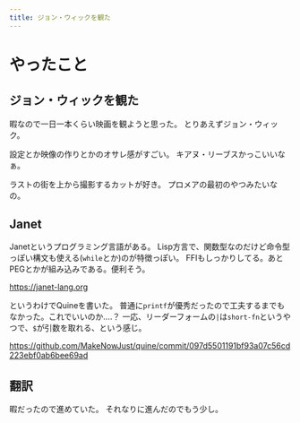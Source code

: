 ```yaml
---
title: ジョン・ウィックを観た
---
```


# やったこと

## ジョン・ウィックを観た

暇なので一日一本くらい映画を観ようと思った。
とりあえずジョン・ウィック。

設定とか映像の作りとかのオサレ感がすごい。
キアヌ・リーブスかっこいいなぁ。

ラストの街を上から撮影するカットが好き。
プロメアの最初のやつみたいなの。

## Janet

Janetというプログラミング言語がある。
Lisp方言で、関数型なのだけど命令型っぽい構文も使える(`while`とか)のが特徴っぽい。
FFIもしっかりしてる。あとPEGとかが組み込みである。便利そう。

<https://janet-lang.org>

というわけでQuineを書いた。
普通に`printf`が優秀だったので工夫するまでもなかった。これでいいのか‥‥？
一応、リーダーフォームの`|`は`short-fn`というやつで、`$`が引数を取れる、という感じ。

<https://github.com/MakeNowJust/quine/commit/097d5501191bf93a07c56cd223ebf0ab6bee69ad>

## 翻訳

暇だったので進めていた。
それなりに進んだのでもう少し。

